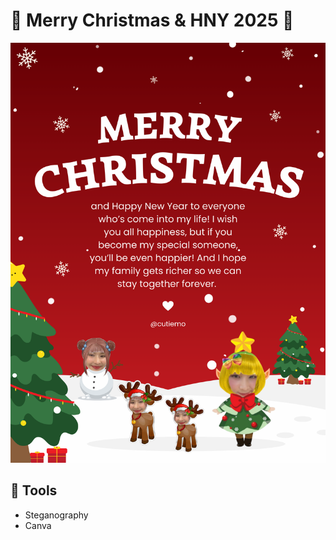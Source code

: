 # 🎄 Merry Christmas & HNY 2025 🎊

![e-card.png](img/e-card.png)

## 🧰 Tools 
- Steganography
- Canva

